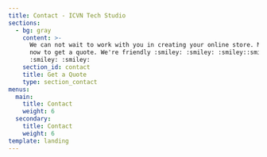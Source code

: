 ```yaml
---
title: Contact - ICVN Tech Studio
sections:
  - bg: gray
    content: >-
      We can not wait to work with you in creating your online store. Message us
      now to get a quote. We're friendly :smiley: :smiley: :smiley::smiley:
      :smiley: :smiley:
    section_id: contact
    title: Get a Quote
    type: section_contact
menus:
  main:
    title: Contact
    weight: 6
  secondary:
    title: Contact
    weight: 6
template: landing
---
```


